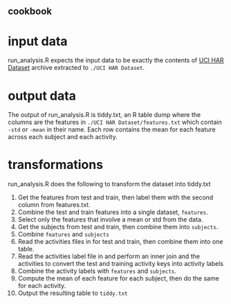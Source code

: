 ## cookbook

# input data
run_analysis.R expects the input data to be exactly the contents of [UCI HAR Dataset](https://d396qusza40orc.cloudfront.net/getdata%2Fprojectfiles%2FUCI%20HAR%20Dataset.zip) archive extracted to `./UCI HAR Dataset`.

# output data
The output of run_analysis.R is tiddy.txt, an R table dump where the columns are the features in `./UCI HAR Dataset/features.txt` which contain `-std` or `-mean` in their name. Each row contains the mean for each feature across each subject and each activity.

# transformations
run_analysis.R does the following to transform the dataset into tiddy.txt
1. Get the features from test and train, then label them with the second column from features.txt.
2. Combine the test and train features into a single dataset, `features`.
3. Select only the features that involve a mean or std from the data.
4. Get the subjects from test and train, then combine them into `subjects`.
5. Combine `features` and `subjects`
6. Read the activities files in for test and train, then combine them into one table.
7. Read the activities label file in and perform an inner join and the activities to convert the test and training activity keys into activity labels
8. Combine the activity labels with `features` and `subjects`.  
9. Compute the mean of each feature for each subject, then do the same for each activity.
10. Output the resulting table to `tiddy.txt`

